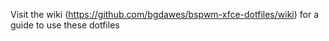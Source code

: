 Visit the wiki (https://github.com/bgdawes/bspwm-xfce-dotfiles/wiki) for a guide to use these dotfiles
